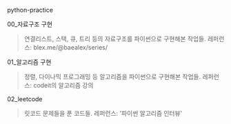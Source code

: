 python-practice

00_자료구조 구현
>연결리스트, 스택, 큐, 트리 등의 자료구조를 파이썬으로 구현해본 작업들.
>레퍼런스: blex.me/@baealex/series/

01_알고리즘 구현
>정렬, 다이나믹 프로그래밍 등 알고리즘을 파이썬으로 구현해본 작업들.
>레퍼런스: codeit의 알고리즘 강의 

02_leetcode 
>릿코드 문제들을 푼 코드들.
>레퍼런스: '파이썬 알고리즘 인터뷰'

